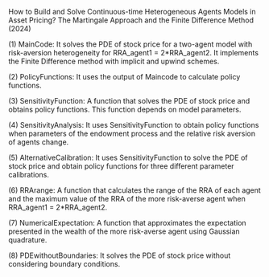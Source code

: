 How to Build and Solve Continuous-time Heterogeneous Agents Models in Asset Pricing? The Martingale Approach and the Finite Difference Method (2024)

(1) MainCode: It solves the PDE of stock price for a two-agent model with risk-aversion heterogeneity for RRA_agent1 = 2*RRA_agent2. It implements the Finite Difference method with implicit and upwind schemes.

(2) PolicyFunctions: It uses the output of Maincode to calculate policy functions.

(3) SensitivityFunction: A function that solves the PDE of stock price and obtains policy functions. This function depends on model parameters. 

(4) SensitivityAnalysis: It uses SensitivityFunction to obtain policy functions when parameters of the endowment process and the relative risk aversion of agents change.

(5) AlternativeCalibration: It uses SensitivityFunction to solve the PDE of stock price and obtain policy functions for three different parameter calibrations.

(6) RRArange: A function that calculates the range of the RRA of each agent and the maximum value of the RRA of the more risk-averse agent when RRA_agent1 = 2*RRA_agent2.

(7) NumericalExpectation: A function that approximates the expectation presented in the wealth of the more risk-averse agent using Gaussian quadrature.

(8) PDEwithoutBoundaries: It solves the PDE of stock price without considering boundary conditions.
